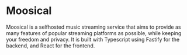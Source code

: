 # Moosical
Moosical is a selfhosted music streaming service that aims to provide as many features of popular streaming platforms as possible, while keeping your freedom and privacy.
It is built with Typescript using Fastify for the backend, and React for the frontend.
